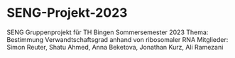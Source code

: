 # SENG-Projekt-2023
SENG Gruppenprojekt für TH Bingen
Sommersemester 2023
Thema: Bestimmung Verwandtschaftsgrad anhand von ribosomaler RNA
Mitglieder: Simon Reuter, Shatu Ahmed, Anna Beketova, Jonathan Kurz, Ali Ramezani
